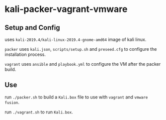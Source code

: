 # kali-packer-vagrant-vmware

## Setup and Config

uses `kali-2019.4/kali-linux-2019.4-gnome-amd64` image of kali linux.

`packer` uses `kali.json`, `scripts/setup.sh` and `preseed.cfg` to configure the installation process.

`vagrant` uses `ansible` and `playbook.yml` to configure the VM after the packer build.

## Use

run `./packer.sh` to build a `Kali.box` file to use with `vagrant` and `vmware fusion`. 

run `./vagrant.sh` to run `Kali.box`. 
